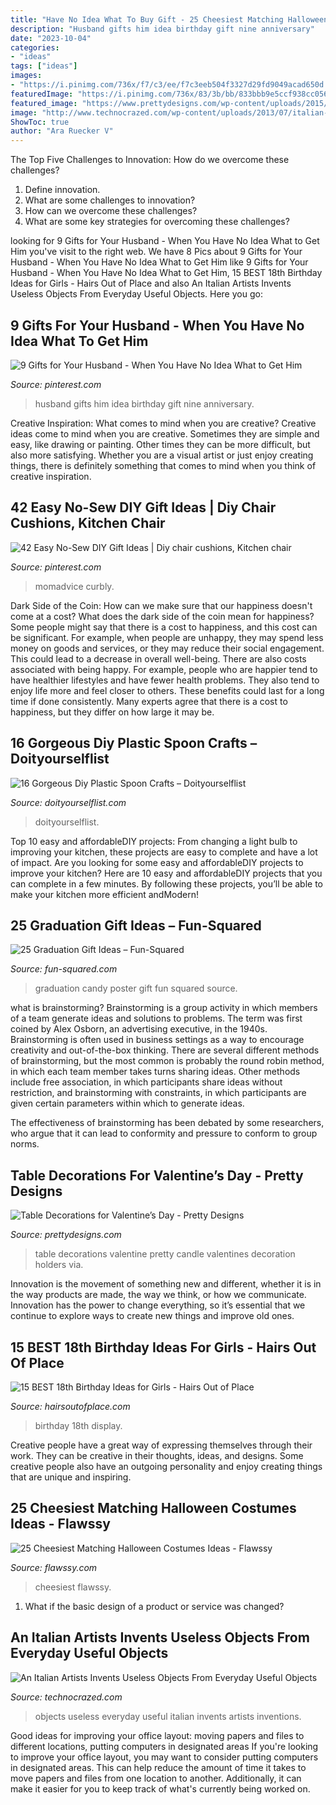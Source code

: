 ```yaml
---
title: "Have No Idea What To Buy Gift - 25 Cheesiest Matching Halloween Costumes Ideas"
description: "Husband gifts him idea birthday gift nine anniversary"
date: "2023-10-04"
categories:
- "ideas"
tags: ["ideas"]
images:
- "https://i.pinimg.com/736x/f7/c3/ee/f7c3eeb504f3327d29fd9049acad650d.jpg"
featuredImage: "https://i.pinimg.com/736x/83/3b/bb/833bbb9e5ccf938cc056913c88793158.jpg"
featured_image: "https://www.prettydesigns.com/wp-content/uploads/2015/01/Pretty-Candle-Holders.jpg"
image: "http://www.technocrazed.com/wp-content/uploads/2013/07/italian-inventor-useless-inventions-from-useful-objects125.jpg"
ShowToc: true
author: "Ara Ruecker V"
---
```



The Top Five Challenges to Innovation: How do we overcome these challenges?
1. Define innovation.
2. What are some challenges to innovation? 
3. How can we overcome these challenges? 
4. What are some key strategies for overcoming these challenges?

	

		
looking for 9 Gifts for Your Husband - When You Have No Idea What to Get Him you've visit to the right web. We have 8 Pics about 9 Gifts for Your Husband - When You Have No Idea What to Get Him like 9 Gifts for Your Husband - When You Have No Idea What to Get Him, 15 BEST 18th Birthday Ideas for Girls - Hairs Out of Place and also An Italian Artists Invents Useless Objects From Everyday Useful Objects. Here you go:
		
    
## 9 Gifts For Your Husband - When You Have No Idea What To Get Him

<img loading=lazy src="https://i.pinimg.com/736x/f7/c3/ee/f7c3eeb504f3327d29fd9049acad650d.jpg" onerror="this.onerror=null;this.src='https://tse2.mm.bing.net/th?id=OIP.cDX7Fwuoo3jThuw6XBlSEQHaLH&amp;pid=15.1';" alt="9 Gifts for Your Husband - When You Have No Idea What to Get Him">

_Source: pinterest.com_

>husband gifts him idea birthday gift nine anniversary. 

	

Creative Inspiration: What comes to mind when you are creative?
Creative ideas come to mind when you are creative. Sometimes they are simple and easy, like drawing or painting. Other times they can be more difficult, but also more satisfying. Whether you are a visual artist or just enjoy creating things, there is definitely something that comes to mind when you think of creative inspiration.

    
## 42 Easy No-Sew DIY Gift Ideas | Diy Chair Cushions, Kitchen Chair

<img loading=lazy src="https://i.pinimg.com/736x/83/3b/bb/833bbb9e5ccf938cc056913c88793158.jpg" onerror="this.onerror=null;this.src='https://tse3.mm.bing.net/th?id=OIP.qyOA3BKiXOFgoqVhy1w2bgHaLG&amp;pid=15.1';" alt="42 Easy No-Sew DIY Gift Ideas | Diy chair cushions, Kitchen chair">

_Source: pinterest.com_

>momadvice curbly. 

	

Dark Side of the Coin: How can we make sure that our happiness doesn't come at a cost?
What does the dark side of the coin mean for happiness?
Some people might say that there is a cost to happiness, and this cost can be significant. For example, when people are unhappy, they may spend less money on goods and services, or they may reduce their social engagement. This could lead to a decrease in overall well-being.
There are also costs associated with being happy. For example, people who are happier tend to have healthier lifestyles and have fewer health problems. They also tend to enjoy life more and feel closer to others. These benefits could last for a long time if done consistently.
Many experts agree that there is a cost to happiness, but they differ on how large it may be.

    
## 16 Gorgeous Diy Plastic Spoon Crafts – Doityourselflist

<img loading=lazy src="https://doityourselflist.com/wp-content/uploads/2016/10/diy-plastic-spoon-crafts-1.jpg" onerror="this.onerror=null;this.src='https://tse1.mm.bing.net/th?id=OIP.2ksntkmTLnEyL87XTJcsUQHaL-&amp;pid=15.1';" alt="16 Gorgeous Diy Plastic Spoon Crafts – Doityourselflist">

_Source: doityourselflist.com_

>doityourselflist. 

	

Top 10 easy and affordableDIY projects: From changing a light bulb to improving your kitchen, these projects are easy to complete and have a lot of impact.
Are you looking for some easy and affordableDIY projects to improve your kitchen? Here are 10 easy and affordableDIY projects that you can complete in a few minutes. By following these projects, you’ll be able to make your kitchen more efficient andModern!

    
## 25 Graduation Gift Ideas – Fun-Squared

<img loading=lazy src="http://fun-squared.com/wp-content/uploads/2017/05/Candybars.jpg" onerror="this.onerror=null;this.src='https://tse3.mm.bing.net/th?id=OIP.6qJfDjtq58w7WdvSkdULuAHaLo&amp;pid=15.1';" alt="25 Graduation Gift Ideas – Fun-Squared">

_Source: fun-squared.com_

>graduation candy poster gift fun squared source. 

	

what is brainstorming?
Brainstorming is a group activity in which members of a team generate ideas and solutions to problems. The term was first coined by Alex Osborn, an advertising executive, in the 1940s. Brainstorming is often used in business settings as a way to encourage creativity and out-of-the-box thinking. 
There are several different methods of brainstorming, but the most common is probably the round robin method, in which each team member takes turns sharing ideas. Other methods include free association, in which participants share ideas without restriction, and brainstorming with constraints, in which participants are given certain parameters within which to generate ideas. 

The effectiveness of brainstorming has been debated by some researchers, who argue that it can lead to conformity and pressure to conform to group norms.

    
## Table Decorations For Valentine’s Day - Pretty Designs

<img loading=lazy src="https://www.prettydesigns.com/wp-content/uploads/2015/01/Pretty-Candle-Holders.jpg" onerror="this.onerror=null;this.src='https://tse4.mm.bing.net/th?id=OIP.3euPJKYpXQxItfFnIhSiiQHaKC&amp;pid=15.1';" alt="Table Decorations for Valentine’s Day - Pretty Designs">

_Source: prettydesigns.com_

>table decorations valentine pretty candle valentines decoration holders via. 

	

Innovation is the movement of something new and different, whether it is in the way products are made, the way we think, or how we communicate. Innovation has the power to change everything, so it’s essential that we continue to explore ways to create new things and improve old ones.

    
## 15 BEST 18th Birthday Ideas For Girls - Hairs Out Of Place

<img loading=lazy src="https://hairsoutofplace.com/wp-content/uploads/2020/11/18th-birthday-ideas-for-you.jpg" onerror="this.onerror=null;this.src='https://tse1.mm.bing.net/th?id=OIP.EPfo2qRa0HeAV6KaQE73LAHaHY&amp;pid=15.1';" alt="15 BEST 18th Birthday Ideas for Girls - Hairs Out of Place">

_Source: hairsoutofplace.com_

>birthday 18th display. 

	

Creative people have a great way of expressing themselves through their work. They can be creative in their thoughts, ideas, and designs. Some creative people also have an outgoing personality and enjoy creating things that are unique and inspiring.

    
## 25 Cheesiest Matching Halloween Costumes Ideas - Flawssy

<img loading=lazy src="https://www.flawssy.com/wp-content/uploads/2016/05/Holly-Madison-Halloween-Costumes.jpg" onerror="this.onerror=null;this.src='https://tse4.mm.bing.net/th?id=OIP.ssWR-H6osUgsKubT4Rln2gHaKE&amp;pid=15.1';" alt="25 Cheesiest Matching Halloween Costumes Ideas - Flawssy">

_Source: flawssy.com_

>cheesiest flawssy. 

	

1. What if the basic design of a product or service was changed?

    
## An Italian Artists Invents Useless Objects From Everyday Useful Objects

<img loading=lazy src="http://www.technocrazed.com/wp-content/uploads/2013/07/italian-inventor-useless-inventions-from-useful-objects125.jpg" onerror="this.onerror=null;this.src='https://tse4.mm.bing.net/th?id=OIP.rViM7a4Pt1o9seg_D9DCWQHaE7&amp;pid=15.1';" alt="An Italian Artists Invents Useless Objects From Everyday Useful Objects">

_Source: technocrazed.com_

>objects useless everyday useful italian invents artists inventions. 

	

Good ideas for improving your office layout: moving papers and files to different locations, putting computers in designated areas
If you're looking to improve your office layout, you may want to consider putting computers in designated areas. This can help reduce the amount of time it takes to move papers and files from one location to another. Additionally, it can make it easier for you to keep track of what's currently being worked on.

